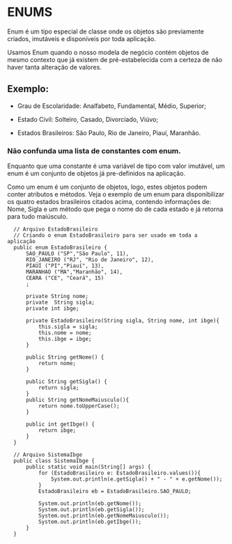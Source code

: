 # ENUMS

Enum é um tipo especial de classe onde os objetos são previamente criados, imutáveis e disponíveis por toda aplicação.

Usamos Enum quando o nosso modela de negócio contém objetos de mesmo contexto que já existem de pré-estabelecida com a certeza de não haver tanta alteração de valores.

## Exemplo:

- Grau de Escolaridade: Analfabeto, Fundamental, Médio, Superior;

- Estado Civil: Solteiro, Casado, Divorciado, Viúvo;

- Estados Brasileiros: São Paulo, Rio de Janeiro, Piauí, Maranhão.

### Não confunda uma lista de constantes com enum.

Enquanto que uma constante é uma variável de tipo com valor imutável, um enum é um conjunto de objetos já pre-definidos na aplicação.

Como um enum é um conjunto de objetos, logo, estes objetos podem conter atributos e métodos. Veja o exemplo de um enum para disponibilizar os quatro estados brasileiros citados acima, contendo informações de: Nome, Sigla e um método que pega o nome do de cada estado e já retorna para tudo maiúsculo.

      // Arquivo EstadoBrasileiro
      // Criando o enum EstadoBrasileiro para ser usado em toda a aplicação
      public enum EstadoBrasileiro {
          SAO_PAULO ("SP","São Paulo", 11),
          RIO_JANEIRO ("RJ", "Rio de Janeiro", 12),
          PIAUI ("PI","Piauí", 13),
          MARANHAO ("MA","Maranhão", 14),
          CEARA ("CE", "Ceará", 15)
          ;

          private String nome;
          private  String sigla;
          private int ibge;

          private EstadoBrasileiro(String sigla, String nome, int ibge){
              this.sigla = sigla;
              this.nome = nome;
              this.ibge = ibge;
          }

          public String getNome() {
              return nome;
          }

          public String getSigla() {
              return sigla;
          }
          public String getNomeMaiusculo(){
              return nome.toUpperCase();
          }

          public int getIbge() {
              return ibge;
          }
      }

      // Arquivo SistemaIbge
      public class SistemaIbge {
          public static void main(String[] args) {
              for (EstadoBrasileiro e: EstadoBrasileiro.values()){
                  System.out.println(e.getSigla() + " - " + e.getNome());
              }
              EstadoBrasileiro eb = EstadoBrasileiro.SAO_PAULO;

              System.out.println(eb.getNome());
              System.out.println(eb.getSigla());
              System.out.println(eb.getNomeMaiusculo());
              System.out.println(eb.getIbge());
          }
      }

